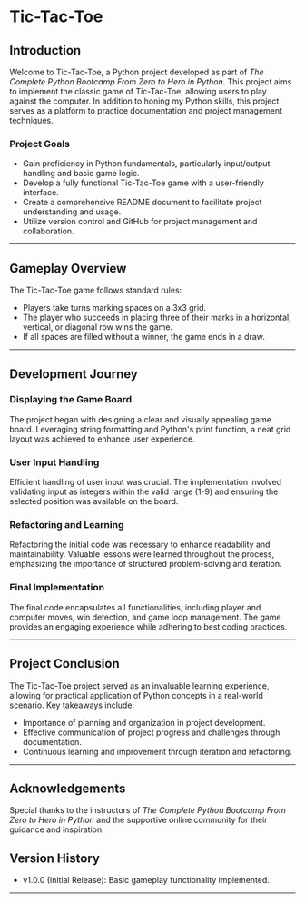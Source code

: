 # Tic-Tac-Toe

## Introduction

Welcome to Tic-Tac-Toe, a Python project developed as part of *The Complete Python Bootcamp From Zero to Hero in Python*. This project aims to implement the classic game of Tic-Tac-Toe, allowing users to play against the computer. In addition to honing my Python skills, this project serves as a platform to practice documentation and project management techniques.

### Project Goals

- Gain proficiency in Python fundamentals, particularly input/output handling and basic game logic.
- Develop a fully functional Tic-Tac-Toe game with a user-friendly interface.
- Create a comprehensive README document to facilitate project understanding and usage.
- Utilize version control and GitHub for project management and collaboration.

---

## Gameplay Overview

The Tic-Tac-Toe game follows standard rules:

- Players take turns marking spaces on a 3x3 grid.
- The player who succeeds in placing three of their marks in a horizontal, vertical, or diagonal row wins the game.
- If all spaces are filled without a winner, the game ends in a draw.

---

## Development Journey

### Displaying the Game Board

The project began with designing a clear and visually appealing game board. Leveraging string formatting and Python's print function, a neat grid layout was achieved to enhance user experience.

### User Input Handling

Efficient handling of user input was crucial. The implementation involved validating input as integers within the valid range (1-9) and ensuring the selected position was available on the board.

### Refactoring and Learning

Refactoring the initial code was necessary to enhance readability and maintainability. Valuable lessons were learned throughout the process, emphasizing the importance of structured problem-solving and iteration.

### Final Implementation

The final code encapsulates all functionalities, including player and computer moves, win detection, and game loop management. The game provides an engaging experience while adhering to best coding practices.

---

## Project Conclusion

The Tic-Tac-Toe project served as an invaluable learning experience, allowing for practical application of Python concepts in a real-world scenario. Key takeaways include:

- Importance of planning and organization in project development.
- Effective communication of project progress and challenges through documentation.
- Continuous learning and improvement through iteration and refactoring.

---

## Acknowledgements

Special thanks to the instructors of *The Complete Python Bootcamp From Zero to Hero in Python* and the supportive online community for their guidance and inspiration.

## Version History

- v1.0.0 (Initial Release): Basic gameplay functionality implemented.

---
